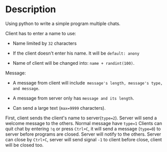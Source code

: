 # Description

Using python to write a simple program multiple chats.

Client has to enter a name to use:

- Name limited by `32` characters

- If the client doesn't enter his name. It will be `default: anony `

- Name of client will be changed into: `name + randint(100)`.

Message:

- A message from client will include` message's length, message's type, and message`.

- A message from server only has `message and its length`.

- Can send a large text (`max=9999` characters).

First, client sends the client's name to server(`type=2`). Server will send a welcome message to the others. Normal message have `type=1` Clients can quit chat by entering `!q` or press `Ctrl+C`, it will send a message (`type=0`) to server before programs are closed. Server will notify to the others. Server can close by `Ctrl+C`, server will send signal `-1` to client before close, client will be closed too.
